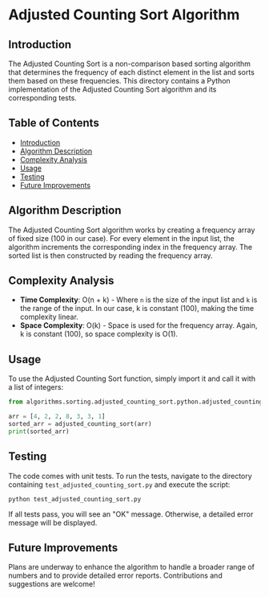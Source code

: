 # Adjusted Counting Sort Algorithm

## Introduction

The Adjusted Counting Sort is a non-comparison based sorting algorithm that determines the frequency of each distinct element in the list and sorts them based on these frequencies. This directory contains a Python implementation of the Adjusted Counting Sort algorithm and its corresponding tests.

## Table of Contents

- [Introduction](#introduction)
- [Algorithm Description](#algorithm-description)
- [Complexity Analysis](#complexity-analysis)
- [Usage](#usage)
- [Testing](#testing)
- [Future Improvements](#future-improvements)

## Algorithm Description

The Adjusted Counting Sort algorithm works by creating a frequency array of fixed size (100 in our case). For every element in the input list, the algorithm increments the corresponding index in the frequency array. The sorted list is then constructed by reading the frequency array.

## Complexity Analysis

- **Time Complexity**: O(n + k) - Where `n` is the size of the input list and `k` is the range of the input. In our case, k is constant (100), making the time complexity linear.
- **Space Complexity**: O(k) - Space is used for the frequency array. Again, k is constant (100), so space complexity is O(1).

## Usage

To use the Adjusted Counting Sort function, simply import it and call it with a list of integers:

```python
from algorithms.sorting.adjusted_counting_sort.python.adjusted_counting_sort import adjusted_counting_sort

arr = [4, 2, 2, 8, 3, 3, 1]
sorted_arr = adjusted_counting_sort(arr)
print(sorted_arr)
```

## Testing

The code comes with unit tests. To run the tests, navigate to the directory containing `test_adjusted_counting_sort.py` and execute the script:

```
python test_adjusted_counting_sort.py
```

If all tests pass, you will see an "OK" message. Otherwise, a detailed error message will be displayed.

## Future Improvements

Plans are underway to enhance the algorithm to handle a broader range of numbers and to provide detailed error reports. Contributions and suggestions are welcome!
